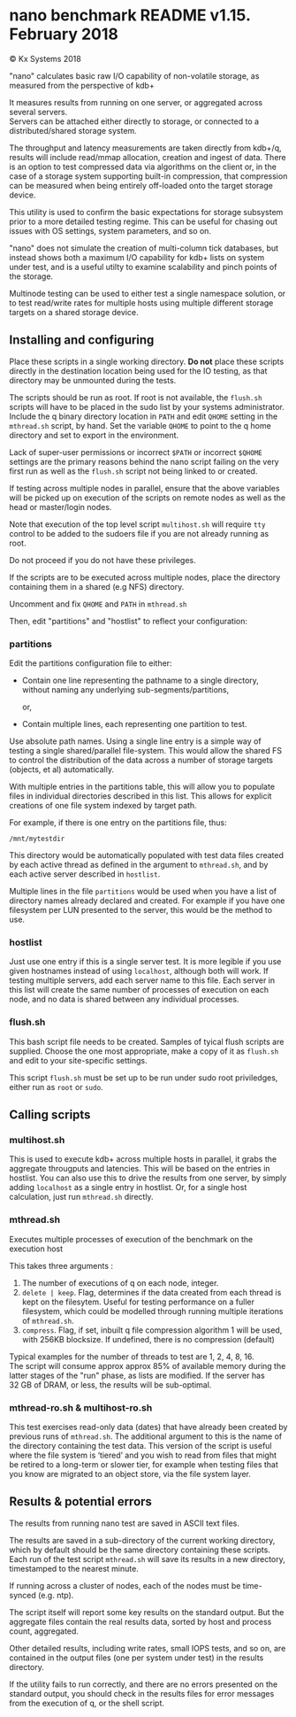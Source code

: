 # nano benchmark README v1.15.  February 2018 

© Kx Systems 2018


"nano" calculates basic raw I/O capability of non-volatile storage, as measured from the perspective of kdb+

It measures results from running on one server, or aggregated across several servers.  
Servers can be attached either directly to storage, or connected to a 
distributed/shared storage system.

The throughput and latency measurements are taken directly from kdb+/q, 
results will include read/mmap allocation, creation and ingest of data. 
There is an option to test compressed data via algorithms on the client or, in the 
case of a storage system supporting built-in compression, that compression can be 
measured when being entirely off-loaded onto the target storage device.

This utility is used to confirm the basic expectations for storage subsystem 
prior to a more detailed testing regime.  This can be useful for chasing out issues 
with OS settings, system parameters, and so on.

"nano" does not simulate the creation of multi-column tick databases, but instead 
shows both a maximum I/O capability for kdb+ lists on system under test, and is a
useful utilty to examine scalability and pinch points of the storage.

Multinode testing can be used to either test a single namespace solution, or to test read/write rates for multiple hosts using multiple different storage targets on a shared storage device.


## Installing and configuring

Place these scripts in a single working directory. 
**Do not** place these scripts directly in the destination location being used for the IO testing, as that directory may be unmounted during the tests.

The scripts should be run as root. If root is not available, the `flush.sh` scripts 
will have to be placed in the sudo list by your systems administrator. Include the 
q binary directory location in `PATH` and edit `QHOME` setting in the `mthread.sh` script, 
by hand.  Set the variable `QHOME` to point to the q home directory and set to export 
in the environment.

Lack of super-user permissions or incorrect `$PATH` or incorrect `$QHOME` settings are 
the primary reasons behind the nano script failing on the very first run as well 
as the `flush.sh` script not being linked to or created. 

If testing across multiple nodes in parallel, ensure that the above variables will be 
picked up on execution of the scripts on remote nodes as well as the head or 
master/login nodes.

Note that execution of the top level script `multihost.sh` will require `tty` control 
to be added to the sudoers file if you are not already running as root. 

Do not proceed if you do not have these privileges.

If the scripts are to be executed across multiple nodes, place the directory 
containing them in a shared (e.g NFS) directory. 

Uncomment and fix `QHOME` and `PATH` in `mthread.sh`

Then, edit "partitions" and "hostlist" to reflect your configuration:


### partitions

Edit the partitions configuration file to either:

-   Contain one line representing the pathname to a single directory, 
    without naming any underlying sub-segments/partitions, 
    
    or, 
   
-   Contain multiple lines, each representing one partition to test.

Use absolute path names. Using a single line entry is a simple way of testing 
a single shared/parallel file-system. This would allow the shared FS to control the 
distribution of the data across a number of storage targets (objects, et al) 
automatically. 

With multiple entries in the partitions table, this will allow you to populate 
files in individual directories described in this list. This allows for explicit
creations of one file system indexed by target path.

For example, if there is one entry on the partitions file, thus:
```
/mnt/mytestdir
```
This directory would be automatically populated with test data files created by 
each active thread as defined in the argument to `mthread.sh`, and by each active 
server described in `hostlist`.
 
Multiple lines in the file `partitions` would be used when you have a list of 
directory names already declared and created.  For example if you have one 
filesystem per LUN presented to the server, this would be the method to use.


### hostlist

Just use one entry if this is a single server test. It is more legible if you use 
given hostnames instead of using `localhost`, although both will work. 
If testing multiple servers, add each server name to this file.  Each server in 
this list will create the same number of processes of execution on each node, 
and no data is shared between any individual processes. 


### flush.sh

This bash script file needs to be created. Samples of tyical flush scripts are 
supplied. Choose the one most appropriate, make a copy of it as `flush.sh` and 
edit to your site-specific settings.

This script `flush.sh` must be set up to be run under sudo root priviledges, 
either run as `root` or `sudo`.


## Calling scripts

### multihost.sh 

This is used to execute kdb+ across multiple hosts in parallel, it grabs the 
aggregate througputs and latencies. This will be based on the entries in hostlist. 
You can also use this to drive the results from one server, by simply adding 
`localhost` as a single entry in hostlist.  Or, for a single host calculation, just 
run `mthread.sh` directly.


### mthread.sh

Executes multiple processes of execution of the benchmark on the execution host

This takes three arguments :

1. The number of executions of q on each node, integer.
2. `delete | keep`. Flag, determines if the data created from each thread 
   is kept on the filesytem. Useful for testing performance on a fuller 
   filesystem, which could be modelled through running multiple iterations 
   of `mthread.sh`.
3. `compress`. Flag, if  set, inbuilt q file compression algorithm 1 will 
   be used, with 256KB blocksize.  If undefined, there is no 
   compression (default)

Typical examples for the number of threads to test are 1, 2, 4, 8, 16.  
The script will consume approx approx 85% of available memory during the latter 
stages of the "run" phase, as lists are modified.
If the server has 32&nbsp;GB of DRAM, or less, the results will be sub-optimal.

### mthread-ro.sh & multihost-ro.sh

This test exercises read-only data (dates) that have already been created by previous 
runs of `mthread.sh`. The additional argument to this is the name of the directory 
containing the test data. 
This version of the script is useful where the file system is ‘tiered’ and you wish 
to read from files that might be retired to a long-term or slower tier, for example 
when testing files that you know are migrated to an object store, via the file system 
layer.


## Results & potential errors

The results from running nano test are saved in ASCII text files. 
 
The results are saved in a sub-directory of the current working directory, which 
by default should be the same directory containing these scripts. Each run of 
the test script `mthread.sh` will save its results in a new directory, timestamped to the nearest minute.

If running across a cluster of nodes, each of the nodes must be time-synced 
(e.g. ntp).

The script itself will report some key results on the standard output. 
But the aggregate files contain the real results data, sorted by host and process count, aggregated.

Other detailed results, including write rates, small IOPS tests, and so on, are 
contained in the output files (one per system under test) in the results directory.

If the utility fails to run correctly, and there are no errors presented on the 
standard output, you should check in the results files for error messages from the 
execution of q, or the shell script.
